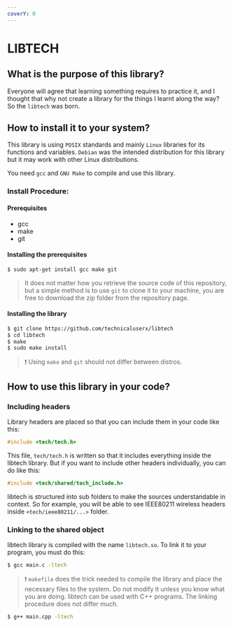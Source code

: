 ```yaml
---
coverY: 0
---
```


# LIBTECH

## What is the purpose of this library?

Everyone will agree that learning something requires to practice it, and I thought that why not create a library for the things I learnt along the way? So the `libtech` was born.

## How to install it to your system?

This library is using `POSIX` standards and mainly `Linux` libraries for its functions and variables. `Debian` was the intended distribution for this library but it may work with other Linux distributions.

You need `gcc` and `GNU Make` to compile and use this library.

### Install Procedure:

#### Prerequisites

* gcc
* make
* git

#### Installing the prerequisites

```bash
$ sudo apt-get install gcc make git
```

> It does not matter how you retrieve the source code of this repository, but a simple method is to use `git` to clone it to your machine, you are free to download the zip folder from the repository page.

#### Installing the library

```bash
$ git clone https://github.com/technicaluserx/libtech
$ cd libtech
$ make
$ sudo make install
```

> :exclamation: Using `make` and `git` should not differ between distros.

## How to use this library in your code?

### Including headers

Library headers are placed so that you can include them in your code like this:

```c
#include <tech/tech.h>
```

This file, `tech/tech.h` is written so that it includes everything inside the libtech library. But if you want to include other headers individually, you can do like this:

```c
#include <tech/shared/tech_include.h>
```

libtech is structured into sub folders to make the sources understandable in context. So for example, you will be able to see IEEE80211 wireless headers inside `<tech/ieee80211/...>` folder.

### Linking to the shared object

libtech library is compiled with the name `libtech.so`. To link it to your program, you must do this:

```bash
$ gcc main.c -ltech
```

> :exclamation: `makefile` does the trick needed to compile the library and place the necessary files to the system. Do not modify it unless you know what you are doing. libtech can be used with C++ programs. The linking procedure does not differ much.

```bash
$ g++ main.cpp -ltech
```
